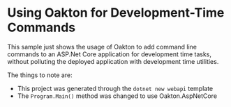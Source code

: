 # Using Oakton for Development-Time Commands

This sample just shows the usage of Oakton to add command line commands 
to an ASP.Net Core application for development time tasks, without polluting 
the deployed application with development time utilities.

The things to note are:

* This project was generated through the `dotnet new webapi` template
* The `Program.Main()` method was changed to use Oakton.AspNetCore